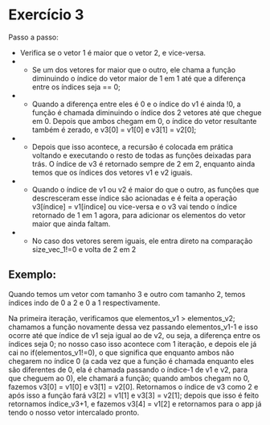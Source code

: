 # Exercício 3

Passo a passo:

* Verifica se o vetor 1 é maior que o vetor 2, e vice-versa.
* * Se um dos vetores for maior que o outro, ele chama a função diminuindo o índice do vetor maior de 1 em 1 até que a diferença entre os índices seja == 0;
* * Quando a diferença entre eles é 0 e o índice do v1 é ainda !0, a função é chamada diminuindo o índice dos 2 vetores até que chegue em 0. Depois que ambos chegam em 0, o índice do vetor resultante também é zerado, e v3[0] = v1[0] e v3[1] = v2[0];
* * Depois que isso acontece, a recursão é colocada em prática voltando e executando o resto de todas as funções deixadas para trás. O índice de v3 é retornado sempre de 2 em 2, enquanto ainda temos que os índices dos vetores v1 e v2 iguais. 
* * Quando o índice de v1 ou v2 é maior do que o outro, as funções que descresceram esse índice são acionadas e é feita a operação v3[índice] = v1[índice] ou vice-versa e o v3 vai tendo o índice retornado de 1 em 1 agora, para adicionar os elementos do vetor maior que ainda faltam.
* * No caso dos vetores serem iguais, ele entra direto na comparação size_vec_1!=0 e volta de 2 em 2

## Exemplo:

Quando temos um vetor com tamanho 3 e outro com tamanho 2, temos índices indo de 0 a 2 e 0 a 1 respectivamente.

Na primeira iteração, verificamos que elementos_v1 > elementos_v2; chamamos a função novamente dessa vez passando elementos_v1-1 e isso ocorre até que índice de v1 seja igual ao de v2, ou seja, a diferença entre os índices seja 0; no nosso caso isso acontece com 1 iteração, e depois ele já cai no if(elementos_v1!=0), o que significa que enquanto ambos não chegarem no índice 0 (a cada vez que a função é chamada enquanto eles são diferentes de 0, ela é chamada passando o índice-1 de v1 e v2, para que cheguem ao 0), ele chamará a função; quando ambos chegam no 0, fazemos v3[0] = v1[0] e v3[1] = v2[0]. Retornamos o índice de v3 como 2 e após isso a função fará v3[2] = v1[1] e v3[3] = v2[1]; depois que isso é feito retornamos índice_v3+1, e fazemos v3[4] = v1[2] e retornamos para o app já tendo o nosso vetor intercalado pronto. 